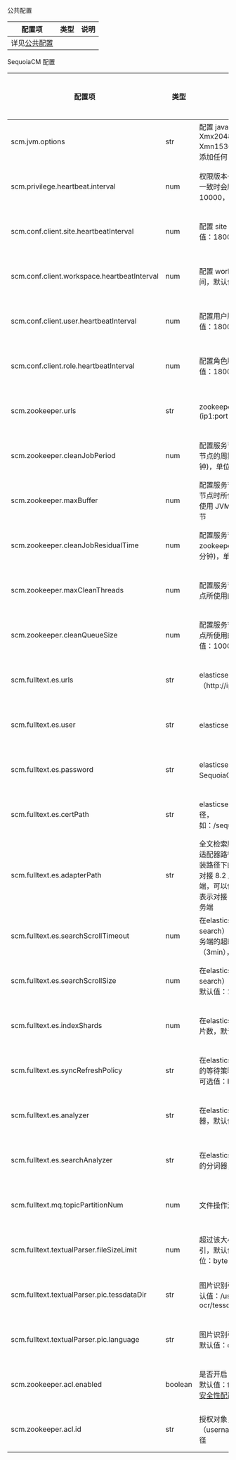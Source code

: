 公共配置

|配置项| 类型| 说明|
|------|-----|-----|
|详见[公共配置][public_config]|||

SequoiaCM 配置

|配置项| 类型| 说明| 生效类型 |
|------|-----|-----|----------|
|scm.jvm.options|str|配置 java jvm 参数，例如：-Xmx2048M -Xms2048M -Xmn1536M，默认为空，即启动节点不添加任何 jvm 参数|重启生效|
|scm.privilege.heartbeat.interval|num|权限版本号校验间隔时间，当版本号不一致时会刷新版本信息。默认值：10000，单位：毫秒|重启生效|
|scm.conf.client.site.heartbeatInterval|num|配置 site 版本号校验间隔时间，默认值：180000，单位：毫秒|重启生效|
|scm.conf.client.workspace.heartbeatInterval|num|配置 workspace 版本号校验间隔时间，默认值：180000，单位：毫秒|重启生效|
|scm.conf.client.user.heartbeatInterval|num|配置用户版本号校验间隔时间。默认值：180000，单位：毫秒|重启生效|
|scm.conf.client.role.heartbeatInterval|num|配置角色版本号校验间隔时间。默认值：180000，单位：毫秒|重启生效|
|scm.zookeeper.urls|str|zookeeper服务地址(ip1:port1,ip2:port2)|重启生效|
|scm.zookeeper.cleanJobPeriod|num|配置服务节点全量清理zookeeper无效节点的周期，默认值：1800000 (30分钟)，单位：毫秒|重启生效|
|scm.zookeeper.maxBuffer|num|配置服务节点全量清理zookeeper无效节点时所使用的最大buffer大小，默认使用 JVM 最大堆内存的 1/5，单位：字节|重启生效|
|scm.zookeeper.cleanJobResidualTime|num|配置服务节点将清理残留多久的zookeeper节点，默认值：180000 (3分钟)，单位：毫秒|重启生效|
|scm.zookeeper.maxCleanThreads|num|配置服务节点清理残留的zookeeper节点所使用的最大线程数，默认值：6|重启生效|
|scm.zookeeper.cleanQueueSize|num|配置服务节点清理残留的zookeeper节点所使用的异步缓存队列的大小，默认值：10000|重启生效|
|scm.fulltext.es.urls|str|elasticsearch 服务地址（http://ip1:port1,http://ip2:port2）|重启生效|
|scm.fulltext.es.user|str|elasticsearch 服务用户名）|重启生效|
|scm.fulltext.es.password|str|elasticsearch 服务密码文件路径（由 SequoiaCM 加密工具加密产生）|重启生效|
|scm.fulltext.es.certPath|str|elasticsearch 服务 https 证书文件路径，如：/sequoiacm/secret/es/http_ca.crt|重启生效|
|scm.fulltext.es.adapterPath|str|全文检索服务所使用的 elasticsearch 适配器路径，默认使用全文检索服务安装路径下的 jars/es-client-8.2 ，表示对接 8.2 版本的 elasticsearch 服务端，可以修改为 ./jars/es-client-6.3 表示对接 6.3 版本的 elasticsearch 服务端|重启生效|
|scm.fulltext.es.searchScrollTimeout|num|在elasticsearch 通过游标查询（scroll search）时，游标在 elasticsearch 服务端的超时时间，默认值：180000（3min），单位：ms|重启生效|
|scm.fulltext.es.searchScrollSize|num|在elasticsearch 通过游标查询（scroll search）时，每次获取的最大记录数，默认值：1000|重启生效|
|scm.fulltext.es.indexShards|num|在elasticsearch 建立索引时，索引的分片数，默认值：5|重启生效|
|scm.fulltext.es.syncRefreshPolicy|str|在elasticsearch 同步索引数据时，采用的等待策略，默认值：WAIT_UNTIL，可选值：IMMEDIATE、NONE|重启生效|
|scm.fulltext.es.analyzer|str|在elasticsearch 索引数据时使用的分词器，默认值：ik_max_word|重启生效|
|scm.fulltext.es.searchAnalyzer|str|在elasticsearch 检索数据时对查询条件的分词器，默认值：ik_smart|重启生效|
|scm.fulltext.mq.topicPartitionNum|num|文件操作消息主题的分区数，默认值：3|重启生效|
|scm.fulltext.textualParser.fileSizeLimit|num|超过该大小的文件不允许建立全文索引，默认值：10485760（10m），单位：byte|重启生效|
|scm.fulltext.textualParser.pic.tessdataDir|str|图片识别引擎 Tesseract 数据目录，默认值：/usr/share/tesseract-ocr/tessdata/|重启生效|
|scm.fulltext.textualParser.pic.language|str|图片识别引擎 Tesseract 的识别语言，默认值：chi_sim|重启生效|
|scm.zookeeper.acl.enabled     | boolean  | 是否开启 ZooKeeper ACL 权限控制，默认值：false。详情请见：[ZooKeeper 安全性配置][zookeeper_sercurity]|重启生效|
|scm.zookeeper.acl.id          | str   | 授权对象，填写用户名密码串（username:password）的加密文件路径|重启生效|

[public_config]:Maintainance/Node_Config/Readme.md
[zookeeper_sercurity]:Maintainance/Security/Security_Config/zookeeper.md